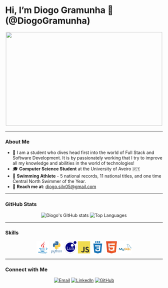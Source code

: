# Hi, I’m Diogo Gramunha 🙂 (@DiogoGramunha)

<div align="center">
  <img src="https://camo.githubusercontent.com/3d43add4d4bf45bf53baf2354be2b4fcb731e5c7c1984399c775858f80000d1c/68747470733a2f2f7777772e696968676c6f62616c2e636f6d2f77702d636f6e74656e742f75706c6f6164732f323031392f30322f64637361642d312e676966" height="300" width="500"/>
</div>

---

### About Me

- 📑 I am a student who dives head first into the world of Full Stack and Software Development. It is by passionately working that I try to improve all my knowledge and abilities in the world of technologies!
- 🎓 **Computer Science Student** at the University of Aveiro 🇵🇹 
- 🏅 **Swimming Athlete** - 5 national records, 11 national titles, and one time Central North Swimmer of the Year.
- 💬 **Reach me at**: [diogo.silv05@gmail.com](mailto:diogo.silv05@gmail.com)

---

### GitHub Stats

<div align="center">
  <img src="https://github-readme-stats.vercel.app/api?username=DiogoGramunha&show_icons=true&theme=github_dark" alt="Diogo's GitHub stats"/>
  <img src="https://github-readme-stats.vercel.app/api/top-langs/?username=DiogoGramunha&theme=github_dark&layout=compact" alt="Top Languages"/>
</div>

---

### Skills

<div align="center">
  <img src="https://github.com/devicons/devicon/blob/master/icons/java/java-original.svg" title="Java" alt="Java" width="40" height="40"/> 
  <img src="https://github.com/devicons/devicon/blob/master/icons/python/python-original-wordmark.svg" title="Python" alt="Python" width="40" height="40"/>
  <img src="https://github.com/devicons/devicon/blob/master/icons/lua/lua-original.svg" title="Lua"  alt="Lua" width="40" height="40"/>
  <img src="https://github.com/devicons/devicon/blob/master/icons/javascript/javascript-original.svg" title="JavaScript" alt="JavaScript" width="40" height="40"/> 
  <img src="https://github.com/devicons/devicon/blob/master/icons/css3/css3-plain-wordmark.svg"  title="CSS3" alt="CSS" width="40" height="40"/> 
  <img src="https://github.com/devicons/devicon/blob/master/icons/html5/html5-original.svg" title="HTML5" alt="HTML" width="40" height="40"/> 
  <img src="https://github.com/devicons/devicon/blob/master/icons/mysql/mysql-original-wordmark.svg" title="MySQL"  alt="MySQL" width="40" height="40"/>
</div>

---

### Connect with Me

<p align="center">
  <a href="mailto:diogo.silv05@gmail.com"><img src="https://img.shields.io/badge/-Email-D14836?style=flat-square&logo=Gmail&logoColor=white" alt="Email"/></a>
  <a href="https://www.linkedin.com/in/your-linkedin-profile/"><img src="https://img.shields.io/badge/-LinkedIn-0077B5?style=flat-square&logo=LinkedIn&logoColor=white" alt="LinkedIn"/></a>
  <a href="https://github.com/DiogoGramunha"><img src="https://img.shields.io/github/followers/DiogoGramunha?label=Follow&style=social" alt="GitHub"/></a>
</p>

<!--
**DiogoGramunha/DiogoGramunha** is a ✨ _special_ ✨ repository because its `README.md` (this file) appears on your GitHub profile.

Here are some ideas to get you started:

- 🔭 I’m currently working on ...
- 🌱 I’m currently learning ...
- 👯 I’m looking to collaborate on ...
- 🤔 I’m looking for help with ...
- 💬 Ask me about ...
- 📫 How to reach me: ...
- 😄 Pronouns: ...
- ⚡ Fun fact: ...
-->
